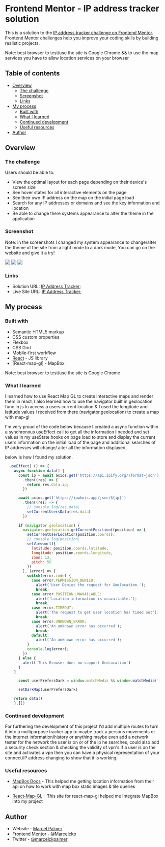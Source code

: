 # Frontend Mentor - IP address tracker solution

This is a solution to the [IP address tracker challenge on Frontend Mentor](https://www.frontendmentor.io/challenges/ip-address-tracker-I8-0yYAH0). Frontend Mentor challenges help you improve your coding skills by building realistic projects. 

Note: best browser to test/use the site is Google Chrome && to use the map services you have to allow location services on your browser

## Table of contents

- [Overview](#overview)
  - [The challenge](#the-challenge)
  - [Screenshot](#screenshot)
  - [Links](#links)
- [My process](#my-process)
  - [Built with](#built-with)
  - [What I learned](#what-i-learned)
  - [Continued development](#continued-development)
  - [Useful resources](#useful-resources)
- [Author](#author)


## Overview

### The challenge

Users should be able to:

- View the optimal layout for each page depending on their device's screen size
- See hover states for all interactive elements on the page
- See their own IP address on the map on the initial page load
- Search for any IP addresses or domains and see the key information and location
- Be able to change there systems appearance to alter the theme in the application

### Screenshot

Note: in the screenshots I changed my system appearance to change/alter the theme of the site from a light mode to a dark mode, You can go on the website and give it a try!

![](./src/images/Ip-screenshot-dark.png)
![](./src/images/ip-screenshot-light.png)
![](./src/images/ip-screenshot-error.png)

### Links

- Solution URL: [IP Address Tracker](https://ip-tracker-marcelckp.netlify.app/);
- Live Site URL: [IP Address Tracker](https://ip-tracker-marcelckp.netlify.app/);

## My process

### Built with

- Semantic HTML5 markup
- CSS custom properties
- Flexbox
- CSS Grid
- Mobile-first workflow
- [React](https://reactjs.org/) - JS library
- [React-map-gl] - MapBox 

Note: best browser to test/use the site is Google Chrome

### What I learned

I learned how to use React Map GL to create interactive maps and render them in react, I also learned how to use the navigator built in geolocation func in js to access a users current location & I used the longitude and latitude values I received from there (navigator.geolocation) to create a map with map-gl 

I'm very proud of the code below because I created a async function within a synchronous useEffect call to get all the information I needed and set values in my useState hooks on page load to store and display the current users information on the initial load of the page and additional searches of IP addresses will change/ alter all the information displayed,

below is how I found my solution.

```js
  useEffect( () => {
    async function data() {
      const ip = await axios.get('https://api.ipify.org/?format=json')
        .then((res) => {
          return res.data.ip;
        })

      await axios.get(`https://ipwhois.app/json/${ip}`)
        .then((res) => {
          // console.log(res.data)
          setCurrentUsersData(res.data)
        })
      
      if (navigator.geolocation) {
        navigator.geolocation.getCurrentPosition((position) => {
          setCurrentUserLocation(position.coords);
          // console.log(position)
          setViewport({
            latitude: position.coords.latitude,
            longitude: position.coords.longitude,
            zoom: 13,
            pitch: 50
          })
        }, (error) => {
          switch(error.code) {
            case error.PERMISSION_DENIED:
              alert('User Denied the request for Geolocation.');
              break;
            case error.POSITION_UNAVAILABLE:
              alert('Location information is unavailable.');
              break;
            case error.TIMEOUT:
              alert('The request to get user location has timed out');
              break;
            case error.UNKNOWN_ERROR:
              alert('An unknown error has occurred');
              break;
            default:
              alert('An unknown error has occurred');
          }
          console.log(error);
        })
      } else {
        alert('This Browser does no support GeoLocation')
      }
    }

      const userPrefersDark = window.matchMedia && window.matchMedia('(prefers-color-scheme: dark)').matches;

      setDarkMap(userPrefersDark)

    return data()
    },[])
```

### Continued development

For furthering the development of this project I'd add multiple routes to turn it into a multipurpose tracker app to maybe track a persons movements or the internet information/history or anything maybe even add a network tester for the network the user is on or of the ip he searches, could also add a security check section & checking the validity of vpn's if a user is on the site and activates a vpn then you can have a physical representation of your connect/IP address changing to show that it is working.


### Useful resources

- [MapBox Docs](https://docs.mapbox.com/mapbox-gl-js/guides/) - This helped me getting location information from their api on how to work with map box static images & tile queries

- [React-Map-GL](https://visgl.github.io/react-map-gl/) - This site for react-map-gl helped me Integrate MapBox into my project

## Author

- Website - [Marcel Palmer](https://calculatorapp-marcel.netlify.app)
- Frontend Mentor - [@Marcelckp](https://www.frontendmentor.io/profile/Marcelckp)
- Twitter - [@marcelckpalmer](https://www.twitter.com/marcelckpalmer)